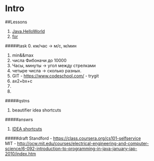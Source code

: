 # Intro
##Lessons
1. [Java.HelloWorld](materials/Java.HelloWorld.md)
2. [for](materials/for.md)

#####task
0. км/час -> м/с, м/мин
1. min&&max
5. числа Фибоначи до 10000
6. Часы, минуты -> угол между стрелками
7. четыре числа -> сколько разных.
34. GIT - https://www.codeschool.com/ - trygit
2. ax2+bx+c
123.
6.

#####qstns
1. beautifier idea shortcuts



#####answrs
1. [IDEA shortcuts](materials/IntelliJIDEA_ReferenceCard.pdf)

#####draft
Standford - https://class.coursera.org/cs101-selfservice  
MIT - http://ocw.mit.edu/courses/electrical-engineering-and-computer-science/6-092-introduction-to-programming-in-java-january-iap-2010/index.htm
